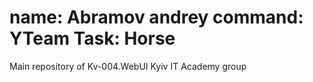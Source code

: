 name:    Abramov andrey
command: YTeam
Task: Horse
=====

Main repository of Kv-004.WebUI Kyiv IT Academy group
